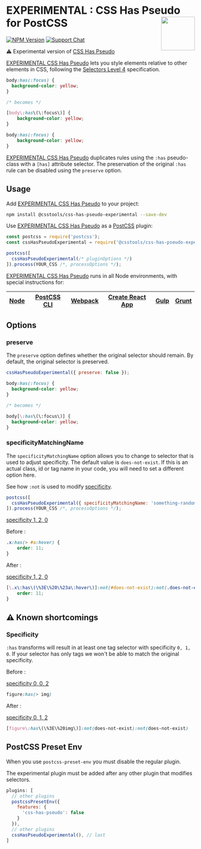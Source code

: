 # EXPERIMENTAL : CSS Has Pseudo for PostCSS [<img src="http://jonathantneal.github.io/postcss-logo.svg" alt="" width="90" height="90" align="right">][EXPERIMENTAL CSS Has Pseudo]

[![NPM Version][npm-img]][npm-url]
[![Support Chat][git-img]][git-url]

⚠️ Experimental version of [CSS Has Pseudo](https://github.com/csstools/postcss-plugins/tree/main/plugins/css-has-pseudo)

[EXPERIMENTAL CSS Has Pseudo] lets you style elements relative to other elements in CSS,
following the [Selectors Level 4] specification.

```css
body:has(:focus) {
  background-color: yellow;
}

/* becomes */

[body\:has\(\:focus\)] {
	background-color: yellow;
}

body:has(:focus) {
	background-color: yellow;
}
```

[EXPERIMENTAL CSS Has Pseudo] duplicates rules using the `:has` pseudo-class with a `[has]`
attribute selector. The preservation of the original `:has` rule can be
disabled using the `preserve` option.

## Usage

Add [EXPERIMENTAL CSS Has Pseudo] to your project:

```bash
npm install @csstools/css-has-pseudo-experimental --save-dev
```

Use [EXPERIMENTAL CSS Has Pseudo] as a [PostCSS] plugin:

```js
const postcss = require('postcss');
const cssHasPseudoExperimental = require('@csstools/css-has-pseudo-experimental');

postcss([
  cssHasPseudoExperimental(/* pluginOptions */)
]).process(YOUR_CSS /*, processOptions */);
```

[EXPERIMENTAL CSS Has Pseudo] runs in all Node environments, with special
instructions for:

| [Node](INSTALL-POSTCSS.md#node) | [PostCSS CLI](INSTALL-POSTCSS.md#postcss-cli) | [Webpack](INSTALL-POSTCSS.md#webpack) | [Create React App](INSTALL-POSTCSS.md#create-react-app) | [Gulp](INSTALL-POSTCSS.md#gulp) | [Grunt](INSTALL-POSTCSS.md#grunt) |
| --- | --- | --- | --- | --- | --- |

## Options

### preserve

The `preserve` option defines whether the original selector should remain. By
default, the original selector is preserved.

```js
cssHasPseudoExperimental({ preserve: false });
```

```css
body:has(:focus) {
  background-color: yellow;
}

/* becomes */

body[\:has\(\:focus\)] {
  background-color: yellow;
}
```

### specificityMatchingName

The `specificityMatchingName` option allows you to change to selector that is used to adjust specificity.
The default value is `does-not-exist`.
If this is an actual class, id or tag name in your code, you will need to set a different option here.

See how `:not` is used to modify [specificity](#specificity).

```js
postcss([
  cssHasPseudoExperimental({ specificityMatchingName: 'something-random' })
]).process(YOUR_CSS /*, processOptions */);
```

[specificity 1, 2, 0](https://polypane.app/css-specificity-calculator/#selector=.x%3Ahas(%3E%20%23a%3Ahover))

Before :

```css
.x:has(> #a:hover) {
	order: 11;
}
```

After :

[specificity 1, 2, 0](https://polypane.app/css-specificity-calculator/#selector=%5B%5C.x%5C%3Ahas%5C(%5C%253E%5C%2520%5C%2523a%5C%3Ahover%5C)%5D%3Anot(%23does-not-exist)%3Anot(.does-not-exist))

```css
[\.x\:has\(\%3E\%20\%23a\:hover\)]:not(#does-not-exist):not(.does-not-exist) {
	order: 11;
}
```

## ⚠️ Known shortcomings

### Specificity

`:has` transforms will result in at least one tag selector with specificity `0, 1, 0`.
If your selector has only tags we won't be able to match the original specificity.

Before :

[specificity 0, 0, 2](https://polypane.app/css-specificity-calculator/#selector=figure%3Ahas(%3E%20img))

```css
figure:has(> img)
```

After :

[specificity 0, 1, 2](https://polypane.app/css-specificity-calculator/#selector=%5Bfigure%5C%3Ahas%5C(%5C%253E%5C%2520img%5C)%5D%3Anot(does-not-exist)%3Anot(does-not-exist))

```css
[figure\:has\(\%3E\%20img\)]:not(does-not-exist):not(does-not-exist)
```

## PostCSS Preset Env

When you use `postcss-preset-env` you must disable the regular plugin.

The experimental plugin must be added after any other plugin that modifies selectors.

```js
plugins: [
  // other plugins
  postcssPresetEnv({
    features: {
      'css-has-pseudo': false
    }
  }),
  // other plugins
  cssHasPseudoExperimental(), // last
]
```

[git-img]: https://img.shields.io/badge/support-chat-blue.svg
[git-url]: https://gitter.im/postcss/postcss
[npm-img]: https://img.shields.io/npm/v/@csstools/css-has-pseudo-experimental.svg
[npm-url]: https://www.npmjs.com/package/@csstools/css-has-pseudo-experimental

[PostCSS]: https://github.com/postcss/postcss
[EXPERIMENTAL CSS Has Pseudo]: https://github.com/csstools/postcss-plugins/tree/main/experimental/css-has-pseudo
[Selectors Level 4]: https://drafts.csswg.org/selectors-4/#has-pseudo
